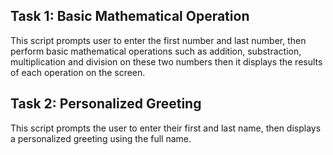 ## Task 1: Basic Mathematical Operation
This script prompts user to enter the first number and last number, then perform basic mathematical operations such as addition, substraction, multiplication and division on these two numbers then it displays the results of each operation on the screen.


## Task 2: Personalized Greeting
This script prompts the user to enter their first and last name, then displays a personalized greeting using the full name.

